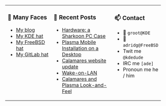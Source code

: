 
<table><tr>
  
<td valign="top" width="30%">
  
### 🙋 Many Faces

- [My blog](https://euroquis.nl/bobulate/)
- [My KDE hat](https://invent.kde.org/adridg)
- [My FreeBSD hat](https://wiki.freebsd.org/AdriaanDeGroot)
- [My GitLab hat](https://gitlab.com/adriaandegroot)
</td>

<td valign="top" width="40%">
  
### 💬 Recent Posts

<!-- BLOG-POST-LIST:START -->
- [Hardware: a Sharkoon PC Case](https://euroquis.nl//blabla/2020/12/21/case.html)
- [Plasma Mobile Installation on a Desktop](https://euroquis.nl//calamares/2020/12/19/plamo.html)
- [Calamares website update](https://euroquis.nl//calamares/2020/12/14/cala-site.html)
- [Wake-on-LAN](https://euroquis.nl//freebsd/2020/11/25/wake.html)
- [Calamares and Plasma Look-and-Feel](https://euroquis.nl//calamares/2020/11/17/plasmalnf.html)
<!-- BLOG-POST-LIST:END -->
</td>

<td valign="top" width="30%">
  
### 📫 Contact

- 📧 `groot@KDE`
- 📧 `adridg@FreeBSD`
- Twit me `@kdedude`
- IRC me `[ade]`
- Pronoun me he / him
</td>

</tr></table>
